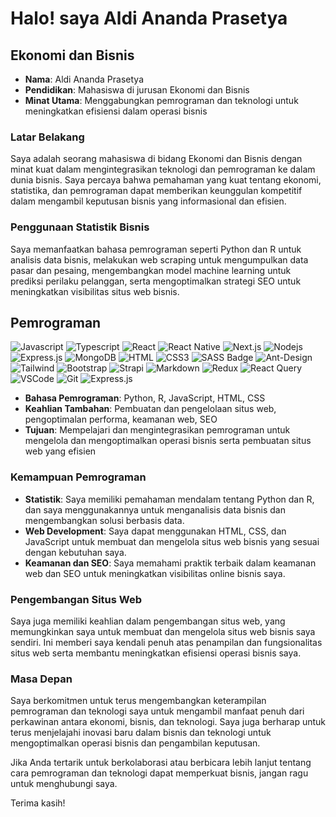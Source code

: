 # Halo! saya Aldi Ananda Prasetya

## Ekonomi dan Bisnis
- **Nama**: Aldi Ananda Prasetya
- **Pendidikan**: Mahasiswa di jurusan Ekonomi dan Bisnis
- **Minat Utama**: Menggabungkan pemrograman dan teknologi untuk meningkatkan efisiensi dalam operasi bisnis

### Latar Belakang
Saya adalah seorang mahasiswa di bidang Ekonomi dan Bisnis dengan minat kuat dalam mengintegrasikan teknologi dan pemrograman ke dalam dunia bisnis. Saya percaya bahwa pemahaman yang kuat tentang ekonomi, statistika, dan pemrograman dapat memberikan keunggulan kompetitif dalam mengambil keputusan bisnis yang informasional dan efisien.

### Penggunaan Statistik Bisnis
Saya memanfaatkan bahasa pemrograman seperti Python dan R untuk analisis data bisnis, melakukan web scraping untuk mengumpulkan data pasar dan pesaing, mengembangkan model machine learning untuk prediksi perilaku pelanggan, serta mengoptimalkan strategi SEO untuk meningkatkan visibilitas situs web bisnis.

## Pemrograman
![Javascript](https://img.shields.io/badge/Javascript-F0DB4F?style=for-the-badge&labelColor=black&logo=javascript&logoColor=F0DB4F)
![Typescript](https://img.shields.io/badge/Typescript-007acc?style=for-the-badge&labelColor=black&logo=typescript&logoColor=007acc)
![React](https://img.shields.io/badge/-React-61DBFB?style=for-the-badge&labelColor=black&logo=react&logoColor=61DBFB)
![React Native](https://img.shields.io/badge/React_Native-20232A?style=for-the-badge&logo=react&logoColor=61DAFB)
![Next.js](https://img.shields.io/badge/next.js-000000?style=for-the-badge&logo=nextdotjs&logoColor=white)
![Nodejs](https://img.shields.io/badge/Nodejs-3C873A?style=for-the-badge&labelColor=black&logo=node.js&logoColor=3C873A)
![Express.js](https://img.shields.io/badge/Express.js-000000?style=for-the-badge&logo=express&logoColor=white)
![MongoDB](https://img.shields.io/badge/MongoDB-4EA94B?style=for-the-badge&logo=mongodb&logoColor=white)
![HTML](https://img.shields.io/badge/HTML5-E34F26?style=for-the-badge&logo=html5&logoColor=white)
![CSS3](https://img.shields.io/badge/CSS3-1572B6?style=for-the-badge&logo=css3&logoColor=white)
![SASS Badge](https://img.shields.io/badge/Sass-CC6699?style=for-the-badge&logo=sass&logoColor=white)
![Ant-Design](https://img.shields.io/badge/AntDesign-0170FE?style=for-the-badge&logo=antdesign&logoColor=white)
![Tailwind](https://img.shields.io/badge/Tailwind_CSS-092749?style=for-the-badge&logo=tailwindcss&logoColor=06B6D4&labelColor=000000)
![Bootstrap](https://img.shields.io/badge/Bootstrap-563D7C?style=for-the-badge&logo=bootstrap&logoColor=white)
![Strapi](https://img.shields.io/badge/strapi-2E7EEA?style=for-the-badge&logo=strapi&logoColor=white)
![Markdown](https://img.shields.io/badge/Markdown-000000?style=for-the-badge&logo=markdown&logoColor=white)
![Redux](https://img.shields.io/badge/Redux-593D88?style=for-the-badge&logo=redux&logoColor=white)
![React Query](https://img.shields.io/badge/-React_Query-FF4154?style=for-the-badge&logo=react%20query&logoColor=white)
![VSCode](https://img.shields.io/badge/Visual_Studio-0078d7?style=for-the-badge&logo=visual%20studio&logoColor=white)
![Git](https://img.shields.io/badge/Git-F05032?style=for-the-badge&logo=git&logoColor=white)
![Express.js](https://img.shields.io/badge/Express.js-000000?style=for-the-badge&logo=express&logoColor=white)
- **Bahasa Pemrograman**: Python, R, JavaScript, HTML, CSS
- **Keahlian Tambahan**: Pembuatan dan pengelolaan situs web, pengoptimalan performa, keamanan web, SEO
- **Tujuan**: Mempelajari dan mengintegrasikan pemrograman untuk mengelola dan mengoptimalkan operasi bisnis serta pembuatan situs web yang efisien

### Kemampuan Pemrograman
- **Statistik**: Saya memiliki pemahaman mendalam tentang Python dan R, dan saya menggunakannya untuk menganalisis data bisnis dan mengembangkan solusi berbasis data.
- **Web Development**: Saya dapat menggunakan HTML, CSS, dan JavaScript untuk membuat dan mengelola situs web bisnis yang sesuai dengan kebutuhan saya.
- **Keamanan dan SEO**: Saya memahami praktik terbaik dalam keamanan web dan SEO untuk meningkatkan visibilitas online bisnis saya.

### Pengembangan Situs Web
Saya juga memiliki keahlian dalam pengembangan situs web, yang memungkinkan saya untuk membuat dan mengelola situs web bisnis saya sendiri. Ini memberi saya kendali penuh atas penampilan dan fungsionalitas situs web serta membantu meningkatkan efisiensi operasi bisnis saya.

### Masa Depan
Saya berkomitmen untuk terus mengembangkan keterampilan pemrograman dan teknologi saya untuk mengambil manfaat penuh dari perkawinan antara ekonomi, bisnis, dan teknologi. Saya juga berharap untuk terus menjelajahi inovasi baru dalam bisnis dan teknologi untuk mengoptimalkan operasi bisnis dan pengambilan keputusan.

Jika Anda tertarik untuk berkolaborasi atau berbicara lebih lanjut tentang cara pemrograman dan teknologi dapat memperkuat bisnis, jangan ragu untuk menghubungi saya.

Terima kasih!
